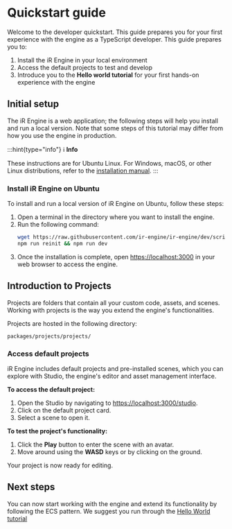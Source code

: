 # Quickstart guide

Welcome to the developer quickstart. This guide prepares you for your first experience with the engine as a TypeScript developer. This guide prepares you to:

1. Install the iR Engine in your local environment
2. Access the default projects to test and develop
3. Introduce you to the **Hello world tutorial** for your first hands-on experience with the engine

## Initial setup

The iR Engine is a web application; the following steps will help you install and run a local version. Note that some steps of this tutorial may differ from how you use the engine in production.

:::hint{type="info"}
ℹ️    **Info**

These instructions are for Ubuntu Linux. For Windows, macOS, or other Linux distributions, refer to the [installation manual]().
:::

### Install iR Engine on Ubuntu

To install and run a local version of iR Engine on Ubuntu, follow these steps:

1. Open a terminal in the directory where you want to install the engine.
2. Run the following command:
   ```bash
   wget https://raw.githubusercontent.com/ir-engine/ir-engine/dev/scripts/ubuntu-install.sh && bash -i ./ubuntu-install.sh
   npm run reinit && npm run dev
   ```
3. Once the installation is complete, open [https://localhost:3000](https://localhost:3000) in your web browser to access the engine.

## Introduction to Projects

Projects are folders that contain all your custom code, assets, and scenes. Working with projects is the way you extend the engine's functionalities.&#x20;

Projects are hosted in the following directory:&#x20;

```shell
packages/projects/projects/
```

### Access default projects

iR Engine includes default projects and pre-installed scenes, which you can explore with Studio, the engine's editor and asset management interface.

**To access the default project:**

1. Open the Studio by navigating to [https://localhost:3000/studio](https://localhost:3000/studio).
2. Click on the default project card.
3. Select a scene to open it.

**To test the project's functionality:**

1. Click the **Play** button to enter the scene with an avatar.
2. Move around using the **WASD** keys or by clicking on the ground.

Your project is now ready for editing.

## Next steps

You can now start working with the engine and extend its functionality by following the ECS pattern. We suggest you run through the [Hello World tutorial](./02_hello/index.md)&#x20;
